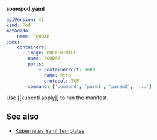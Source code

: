 
**somepod.yaml**
```yaml
apiVersion: v1
kind: Pod
metadada:
    name: FOOBAR
spec:
    containers:
      - image: DOCKERIMAGE
        name: FOOBAR
        ports:
            - containerPort: 8080
              name: http
              protocol: TCP
        command: ['command', 'parm1', 'param2', '...']
```

Use [[kubectl apply]] to run the manifest.

## See also

- [Kubernetes Yaml Templates](https://github.com/dennyzhang/kubernetes-yaml-templates)